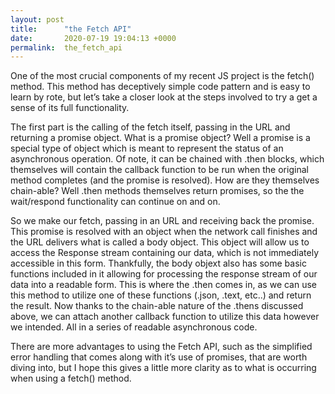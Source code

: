 ```yaml
---
layout: post
title:      "the Fetch API"
date:       2020-07-19 19:04:13 +0000
permalink:  the_fetch_api
---
```


One of the most crucial components of my recent JS project is the fetch() method. This method has deceptively simple code pattern and is easy to learn by rote, but let’s take a closer look at the steps involved to try a get a sense of its full functionality. 

The first part is the calling of the fetch itself, passing in the URL and returning a promise object. What is a promise object? Well a promise is a special type of object which is meant to represent the status of an asynchronous operation. Of note, it can be chained with .then blocks, which themselves will contain the callback function to be run when the original method completes (and the promise is resolved). How are they themselves chain-able? Well .then methods themselves return promises, so the the wait/respond functionality can continue on and on.

So we make our fetch, passing in an URL and receiving back the promise. This promise is resolved with an object when the network call finishes and the URL delivers what is called a body object. This object will allow us to access the Response stream containing our data, which is not immediately accessible in this form. Thankfully, the body objext also has some basic functions included in it allowing for processing the response stream of our data into a readable form. This is where the .then comes in, as we can use this method to utilize one of these functions (.json, .text, etc..) and return the result. Now thanks to the chain-able nature of the .thens discussed above, we can attach another callback function to utilize this data however we intended. All in a series of readable asynchronous code.

There are more advantages to using the Fetch API, such as the simplified error handling that comes along with it’s use of promises, that are worth diving into, but I hope this gives a little more clarity as to what is occurring when using a fetch() method. 


